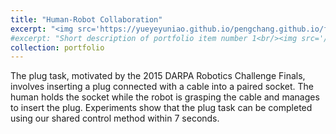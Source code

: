 ```yaml
---
title: "Human-Robot Collaboration"
excerpt: "<img src='https://yueyeyuniao.github.io/pengchang.github.io/files/hri_blur.png' width='600'><br/><br/>The plug task, motivated by the 2015 DARPA Robotics Challenge Finals, involves inserting a plug connected with a cable into a paired socket. The human holds the socket while the robot is grasping the cable and manages to insert the plug. Experiments show that the plug task can be completed using our shared control method within 7 seconds.<br/><br/><video width='600' controls><source src='https://yueyeyuniao.github.io/pengchang.github.io/files/Human-Robot_Collaboration.mp4' type='video/mp4'> Your browser does not support the video tag.</video><br/><br/>[[publication](https://ieeexplore.ieee.org/abstract/document/9492826)][[code](https://github.com/yueyeyuniao/Human_Robot_Plug_Task)]"
#excerpt: "Short description of portfolio item number 1<br/><img src='/images/500x300.png'>"
collection: portfolio
---
```


The plug task, motivated by the 2015 DARPA Robotics Challenge Finals, involves inserting a plug connected with a cable into a paired socket. The human holds the socket while the robot is grasping the cable and manages to insert the plug. Experiments show that the plug task can be completed using our shared control method within 7 seconds.
